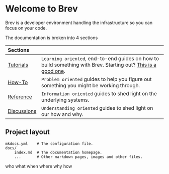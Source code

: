 # Welcome to Brev

Brev is a developer environment handling the infrastructure so you can focus on your code.


<!-- For full documentation visit [mkdocs.org](index2.md). -->

<!-- ## How can these docs best help? -->

The documentation is broken into 4 sections

|    Sections                            |                                      |
| :------------------------------------  | :----------------------------------- |
| [Tutorials](tutorials/index.md)        | `Learning oriented`, end-to-end guides on how to build something with Brev. Starting out? [This is a good one](index.md).  |
| [How-To](howto/index.md)               | `Problem oriented` guides to help you figure out something you might be working through.  |
| [Reference](reference/index.md)        | `Information oriented` guides to shed light on the underlying systems. |
| [Discussions](discussions/index.md)    | `Understanding oriented` guides to shed light on our how and why. |

## Project layout

    mkdocs.yml    # The configuration file.
    docs/
        index.md  # The documentation homepage.
        ...       # Other markdown pages, images and other files.



who what when where why how